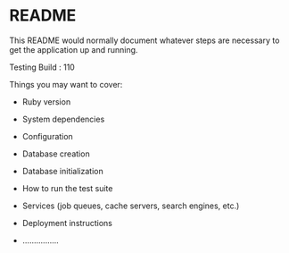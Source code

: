 # README

This README would normally document whatever steps are necessary to get the
application up and running.

Testing Build : 110

Things you may want to cover:

* Ruby version

* System dependencies

* Configuration

* Database creation

* Database initialization

* How to run the test suite

* Services (job queues, cache servers, search engines, etc.)

* Deployment instructions

* ................
